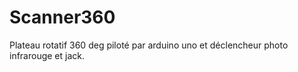 # Scanner360
Plateau rotatif 360 deg piloté par arduino uno et déclencheur photo infrarouge et jack. 
